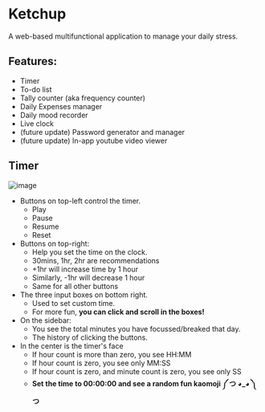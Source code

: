 # Ketchup

A web-based multifunctional application to manage your daily stress.

## Features:

- Timer
- To-do list
- Tally counter (aka frequency counter)
- Daily Expenses manager
- Daily mood recorder
- Live clock
- (future update) Password generator and manager
- (future update) In-app youtube video viewer

## Timer

![image](https://user-images.githubusercontent.com/89027512/183279372-10c6623a-3bdc-4a34-abda-9687037f1dd3.png)

- Buttons on top-left control the timer.
  - Play
  - Pause
  - Resume
  - Reset
- Buttons on top-right:
  - Help you set the time on the clock.
  - 30mins, 1hr, 2hr are recommendations
  - +1hr will increase time by 1 hour
  - Similarly, -1hr will decrease 1 hour
  - Same for all other buttons
- The three input boxes on bottom right.
  - Used to set custom time.
  - For more fun, **you can click and scroll in the boxes!**
- On the sidebar:
  - You see the total minutes you have focussed/breaked that day.
  - The history of clicking the buttons.
- In the center is the timer's face
  - If hour count is more than zero, you see HH:MM
  - If hour count is zero, you see only MM:SS
  - If hour count is zero, and minute count is zero, you see only SS
  - **Set the time to 00:00:00 and see a random fun kaomoji ༼ つ ◕_◕ ༽つ**

